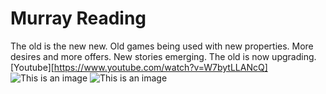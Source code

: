 # Murray Reading
The old is the new new.
Old games being used with new properties.
More desires and more offers.
New stories emerging.
The old is now upgrading.
[Youtube][https://www.youtube.com/watch?v=W7bytLLANcQ]
![This is an image](https://augray.com/blog/wp-content/uploads/2017/01/Blog11.png)
![This is an image](https://adscholars.com/wp-content/uploads/2020/03/6-1-1170x600.jpg)
